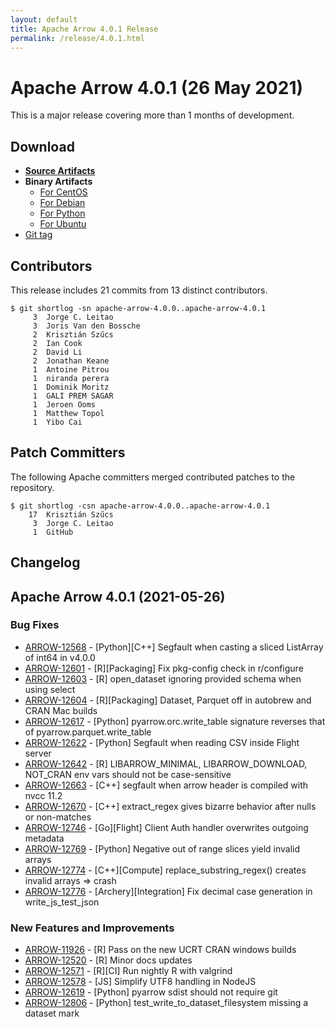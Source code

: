 ```yaml
---
layout: default
title: Apache Arrow 4.0.1 Release
permalink: /release/4.0.1.html
---
```

<!--
{% comment %}
Licensed to the Apache Software Foundation (ASF) under one or more
contributor license agreements.  See the NOTICE file distributed with
this work for additional information regarding copyright ownership.
The ASF licenses this file to you under the Apache License, Version 2.0
(the "License"); you may not use this file except in compliance with
the License.  You may obtain a copy of the License at

http://www.apache.org/licenses/LICENSE-2.0

Unless required by applicable law or agreed to in writing, software
distributed under the License is distributed on an "AS IS" BASIS,
WITHOUT WARRANTIES OR CONDITIONS OF ANY KIND, either express or implied.
See the License for the specific language governing permissions and
limitations under the License.
{% endcomment %}
-->

# Apache Arrow 4.0.1 (26 May 2021)

This is a major release covering more than 1 months of development.

## Download

* [**Source Artifacts**][1]
* **Binary Artifacts**
  * [For CentOS][2]
  * [For Debian][3]
  * [For Python][4]
  * [For Ubuntu][5]
* [Git tag][6]

## Contributors

This release includes       21 commits from       13 distinct contributors.

```console
$ git shortlog -sn apache-arrow-4.0.0..apache-arrow-4.0.1
     3	Jorge C. Leitao
     3	Joris Van den Bossche
     2	Krisztián Szűcs
     2	Ian Cook
     2	David Li
     2	Jonathan Keane
     1	Antoine Pitrou
     1	niranda perera
     1	Dominik Moritz
     1	GALI PREM SAGAR
     1	Jeroen Ooms
     1	Matthew Topol
     1	Yibo Cai
```

## Patch Committers

The following Apache committers merged contributed patches to the repository.

```console
$ git shortlog -csn apache-arrow-4.0.0..apache-arrow-4.0.1
    17	Krisztián Szűcs
     3	Jorge C. Leitao
     1	GitHub
```

## Changelog

## Apache Arrow 4.0.1 (2021-05-26)

### Bug Fixes

* [ARROW-12568](https://issues.apache.org/jira/browse/ARROW-12568) - [Python][C++] Segfault when casting a sliced ListArray of int64 in v4.0.0
* [ARROW-12601](https://issues.apache.org/jira/browse/ARROW-12601) - [R][Packaging] Fix pkg-config check in r/configure
* [ARROW-12603](https://issues.apache.org/jira/browse/ARROW-12603) - [R] open\_dataset ignoring provided schema when using select
* [ARROW-12604](https://issues.apache.org/jira/browse/ARROW-12604) - [R][Packaging] Dataset, Parquet off in autobrew and CRAN Mac builds
* [ARROW-12617](https://issues.apache.org/jira/browse/ARROW-12617) - [Python] pyarrow.orc.write\_table signature reverses that of pyarrow.parquet.write\_table
* [ARROW-12622](https://issues.apache.org/jira/browse/ARROW-12622) - [Python] Segfault when reading CSV inside Flight server
* [ARROW-12642](https://issues.apache.org/jira/browse/ARROW-12642) - [R] LIBARROW\_MINIMAL, LIBARROW\_DOWNLOAD, NOT\_CRAN env vars should not be case-sensitive
* [ARROW-12663](https://issues.apache.org/jira/browse/ARROW-12663) - [C++] segfault when arrow header is compiled with nvcc 11.2
* [ARROW-12670](https://issues.apache.org/jira/browse/ARROW-12670) - [C++] extract\_regex gives bizarre behavior after nulls or non-matches
* [ARROW-12746](https://issues.apache.org/jira/browse/ARROW-12746) - [Go][Flight] Client Auth handler overwrites outgoing metadata
* [ARROW-12769](https://issues.apache.org/jira/browse/ARROW-12769) - [Python] Negative out of range slices yield invalid arrays
* [ARROW-12774](https://issues.apache.org/jira/browse/ARROW-12774) - [C++][Compute] replace\_substring\_regex() creates invalid arrays =\> crash
* [ARROW-12776](https://issues.apache.org/jira/browse/ARROW-12776) - [Archery][Integration] Fix decimal case generation in write\_js\_test\_json


### New Features and Improvements

* [ARROW-11926](https://issues.apache.org/jira/browse/ARROW-11926) - [R] Pass on the new UCRT CRAN windows builds
* [ARROW-12520](https://issues.apache.org/jira/browse/ARROW-12520) - [R] Minor docs updates
* [ARROW-12571](https://issues.apache.org/jira/browse/ARROW-12571) - [R][CI] Run nightly R with valgrind
* [ARROW-12578](https://issues.apache.org/jira/browse/ARROW-12578) - [JS] Simplify UTF8 handling in NodeJS
* [ARROW-12619](https://issues.apache.org/jira/browse/ARROW-12619) - [Python] pyarrow sdist should not require git
* [ARROW-12806](https://issues.apache.org/jira/browse/ARROW-12806) - [Python] test\_write\_to\_dataset\_filesystem missing a dataset mark


[1]: https://www.apache.org/dyn/closer.lua/arrow/arrow-4.0.1/
[2]: https://bintray.com/apache/arrow/centos/4.0.1/
[3]: https://bintray.com/apache/arrow/debian/4.0.1/
[4]: https://bintray.com/apache/arrow/python/4.0.1/
[5]: https://bintray.com/apache/arrow/ubuntu/4.0.1/
[6]: https://github.com/apache/arrow/releases/tag/apache-arrow-4.0.1
